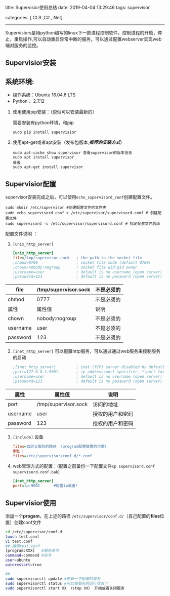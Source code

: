 title: Supervisior使用总结
date: 2019-04-04 13:29:46
tags: supervisor

categories: [ CLR ,C# , Net]

---

Supervisiors是用python编写的linux下一款进程控制软件，控制进程的开启，停止，重启操作,可以自动重启异常中断的服务。可以通过配置webserver实现web端对服务的监控。

## Supervisior安装

## 系统环境:
  - 操作系统：Ubuntu 16.04.6 LTS
  - Python： 2.7.12

1. 使用使用pip安装：（貌似可以安装最新的）

   需要安装有python环境，和pip

   ```shell
   sudo pip install supervisior
   ```

2. 使用apt-get或者apt安装（发布包版本,***推荐的安装方式***）

   ```shell
   sudo apt-cache show supervisor 查看supervisor的版本信息
   sudo apt install supervisor
   或者
   sudo apt-get install supervisor
   ```

   

## Supervisior配置

supervisor安装完成之后，可以使用`echo_supervisord_conf`创建配置文件。

```shell
sudo mkdir /etc/supervisor #创建配置文件的文件夹
sudo echo_supervisord_conf > /etc/supervisor/supervisord.conf # 创建配置文件
sudo supervisord -c /etc/supervisor/supervisord.conf # 指定配置文件启动
```

配置文件说明 ：

1. `[unix_http_server]`

   ```ini
   [unix_http_server]
   file=/tmp/supervisor.sock   ; the path to the socket file
   ;chmod=0700                 ; socket file mode (default 0700)
   ;chown=nobody:nogroup       ; socket file uid:gid owner
   ;username=user              ; default is no username (open server)
   ;password=123               ; default is no password (open server)
   ```



| file     | /tmp/supervisor.sock | 不是必须的 |
| -------- | -------------------- | ---------- |
| chmod    | 0777                 | 不是必须的 |
| 属性     | 属性值               | 说明       |
| chown    | nobody:nogroup       | 不是必须的 |
| username | user                 | 不是必须的 |
| password | 123                  | 不是必须的 |

2. `[inet_http_server]` 可以配置http服务，可以通过通过web服务来控制服务的启动

   ```ini
   ;[inet_http_server]         ; inet (TCP) server disabled by default
   ;port=127.0.0.1:9001        ; ip_address:port specifier, *:port for all iface
   ;username=user              ; default is no username (open server)
   ;password=123               ; default is no password (open server)
   
   ```



| 属性     | 属性值               | 说明             |
| -------- | -------------------- | ---------------- |
| port     | /tmp/supervisor.sock | 访问的地址       |
| username | user                 | 授权的用户和密码 |
| password | 123                  | 授权的用户和密码 |
3. `[include]` 设备

   ```ini
   files=自定义服务的路径 （program配置放置的位置）
   例如：
   files=/etc/supervisor/conf.d/*.conf 
   ```

4. web管理方式的配置：(配置之前备份一下配置文件`cp supervisord.conf supervisord.conf.bak`)



   ```ini
   [inet_http_server]
   port=ip:9001      #配置ip或者*
   ```





## Supervisior使用

添加一个**progam**，在上述的路径 `/etc/supervisor/conf.d/`（自己配置的**files**位置）创建conf文件

```sh
cd /etc/supervisor/conf.d
touch test.conf
vi test.conf
## 编辑test.conf
[program:XXX]   #服务命令 
command=command #命令
user=ubuntu		
autorestart=true 

## 
sudo supervisorctl update #更新一下配置的服务
sudo supervisorctl status #可以看服务的运行状态了
sudo supervisorctl start XX （stop XX） 开始或者关闭服务
```

